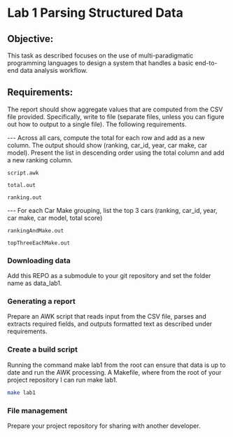 # Lab 1 Parsing Structured Data

## Objective:
This task as described focuses on the use of multi-paradigmatic programming languages to design a system that handles a basic end-to-end data analysis workflow.

## Requirements:
The report should show aggregate values that are computed from the CSV file provided. Specifically, write to file (separate files, unless you can figure out how to output to a single file). The following requirements.

--- Across all cars, compute the total for each row and add as a new column. The output should show (ranking, car_id, year, car make, car model). Present the list in descending order using the total column and add a new ranking column.

	script.awk
	
	total.out
	
	ranking.out



--- For each Car Make grouping, list the top 3 cars (ranking, car_id, year, car make, car model, total score)

	rankingAndMake.out
	
	topThreeEachMake.out

### Downloading data
Add this REPO as a submodule to your git repository and set the folder name as data_lab1.

### Generating a report
Prepare an AWK script that reads input from the CSV file, parses and extracts required fields, and outputs formatted text as described under requirements.

### Create a build script
Running the command make lab1 from the root can ensure that data is up to date and run the AWK processing.
A Makefile, where from the root of your project repository I can run make lab1.
```bash
make lab1
```

### File management
Prepare your project repository for sharing with another developer.

